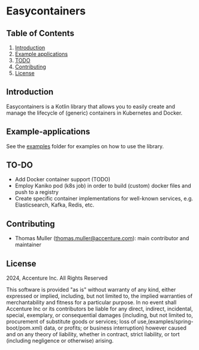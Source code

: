 # Easycontainers

## Table of Contents

1. [Introduction](#Introduction)
2. [Example applications](#Example-applications)
3. [TODO](#TO-DO)
4. [Contributing](#contributing)
5. [License](#license)

## Introduction

Easycontainers is a Kotlin library that allows you to easily create and manage the lifecycle of (generic) containers in Kubernetes and Docker.

## Example-applications

See the [examples](examples) folder for examples on how to use the library.

## TO-DO

* Add Docker container support (TODO)
* Employ Kaniko pod (k8s job) in order to build (custom) docker files and push to a registry
* Create specific container implementations for well-known services, e.g. Elasticsearch, Kafka, Redis, etc.

## Contributing
- Thomas Muller (thomas.muller@accenture.com): main contributor and maintainer

## License
2024, Accenture Inc. All Rights Reserved   

This software is provided "as is" without warranty of any kind, either expressed or implied, including, but not limited to, the implied warranties of merchantability and fitness for a particular purpose. In no event shall Accenture Inc or its contributors be liable for any direct, indirect, incidental, special, exemplary, or consequential damages (including, but not limited to, procurement of substitute goods or services; loss of use,(examples/spring-boot/pom.xml) data, or profits; or business interruption) however caused and on any theory of liability, whether in contract, strict liability, or tort (including negligence or otherwise) arising.